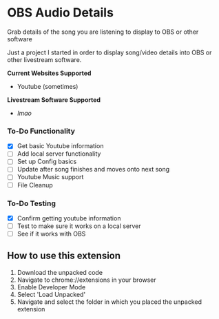 # OBS Audio Details
 Grab details of the song you are listening to display to OBS or other software

Just a project I started in order to display song/video details into OBS or other livestream software.

**Current Websites Supported**
- Youtube (sometimes)

**Livestream Software Supported**
- *lmao*

### To-Do Functionality
- [x] Get basic Youtube information
- [ ] Add local server functionality
- [ ] Set up Config basics
- [ ] Update after song finishes and moves onto next song
- [ ] Youtube Music support
- [ ] File Cleanup

### To-Do Testing
- [x] Confirm getting youtube information
- [ ] Test to make sure it works on a local server
- [ ] See if it works with OBS

## How to use this extension

1. Download the unpacked code
2. Navigate to chrome://extensions in your browser
3. Enable Developer Mode
4. Select 'Load Unpacked' 
5. Navigate and select the folder in which you placed the unpacked extension